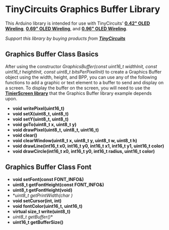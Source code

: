 # TinyCircuits Graphics Buffer Library

This Arduino library is intended for use with TinyCircuits' **[0.42" OLED Wireling](https://tinycircuits.com/collections/wireling-displays-leds/products/0-42-oled-screen-wireling)**, **[0.69" OLED Wireling](https://tinycircuits.com/collections/wireling-displays-leds/products/0-69-oled-screen-wireling)**, and **[0.96" OLED Wireling](https://tinycircuits.com/collections/wireling-displays-leds/products/0-96-oled-screen-wireling)**. 

*Support this library by buying products from **[TinyCircuits](https://tinycircuits.com/)***


## Graphics Buffer Class Basics

After using the constructor *GraphicsBuffer(const uint16_t widthInit, const uint16_t heightInit, const uint8_t bitsPerPixelInit)* to create a Graphics Buffer object using the width, height, and BPP, you can use any of the following functions to add a graphic or text element to a buffer to send and display on a screen. To display the buffer on the screen, you will need to use the **[TinierScreen library](https://github.com/TinyCircuits/TinyCircuits-TinierScreen-Lib)** that the Graphics Buffer library example depends upon.

* **void writePixel(uint16_t)** 
* **void setX(uint8_t, uint8_t)**
* **void setY(uint8_t, uint8_t)**
* **void goTo(uint8_t x, uint8_t y)**
* **void drawPixel(uint8_t, uint8_t, uint16_t)**
* **void clear()**
* **void clearWindow(uint8_t x, uint8_t y, uint8_t w, uint8_t h)**
* **void drawLine(int16_t x0, int16_t y0, int16_t x1, int16_t y1, uint16_t color)**
* **void drawCircle(int16_t x0, int16_t y0, int16_t radius, uint16_t color)**

## Graphics Buffer Class Font

* **void setFont(const FONT_INFO&)**
* **uint8_t getFontHeight(const FONT_INFO&)**
* **uint8_t getFontHeight(void)**
* **uint8_t getPrintWidth(char *)**
* **void setCursor(int, int)**
* **void fontColor(uint16_t, uint16_t)**
* **virtual size_t write(uint8_t)**
* **uint8_t* getBuffer()**
* **uint16_t getBufferSize()**
